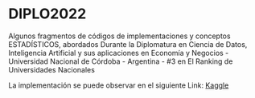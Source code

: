 # DIPLO2022

Algunos fragmentos de códigos de implementaciones y conceptos ESTADÍSTICOS, abordados Durante la Diplomatura en Ciencia de Datos, Inteligencia Artificial y sus aplicaciones en Economía y Negocios -  Universidad Nacional de Córdoba - Argentina - #3 en El Ranking de Universidades Nacionales 

La implementación se puede observar en el siguiente Link: [Kaggle](https://www.kaggle.com/mauriciolugo)
